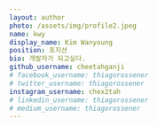 ```yaml
---
layout: author
photo: /assets/img/profile2.jpeg
name: kwy
display_name: Kim Wanyoung
position: 포지션
bio: 개발자가 되고싶다.
github_username: cheetahganji
# facebook_username: thiagorossener
# twitter_username: thiagorossener
instagram_username: chex2tah
# linkedin_username: thiagorossener
# medium_username: thiagorossener
---
```


